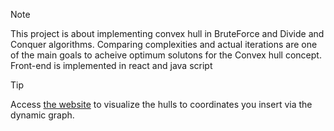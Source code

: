 > [!NOTE]
> This project is about implementing convex hull in BruteForce and Divide and Conquer algorithms.
> Comparing complexities and actual iterations are one of the main goals to acheive optimum solutons for the Convex hull concept.
> Front-end is implemented in react and java script


> [!TIP]
> Access [the website](https://suee18.github.io/convexHull.github.io/) to visualize the hulls to coordinates you insert via the dynamic graph.





